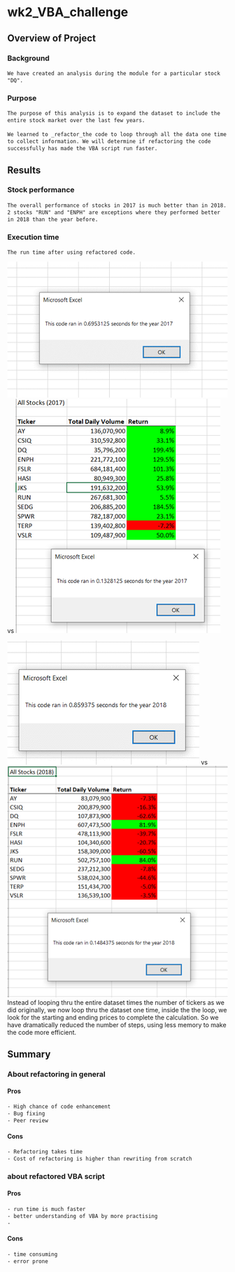 # wk2_VBA_challenge

## Overview of Project
### Background
    We have created an analysis during the module for a particular stock "DQ".

### Purpose
    The purpose of this analysis is to expand the dataset to include the entire stock market over the last few years. 

    We learned to _refactor_the code to loop through all the data one time to collect information. We will determine if refactoring the code successfully has made the VBA script run faster.

## Results 
### Stock performance
    The overall performance of stocks in 2017 is much better than in 2018. 2 stocks "RUN" and "ENPH" are exceptions where they performed better in 2018 than the year before.

### Execution time
    The run time after using refactored code. 
![](https://github.com/echoqshen/wk2_VBA_challenge/blob/main/resources/VBA_Challenge_2017.png)
vs
![](https://github.com/echoqshen/wk2_VBA_challenge/blob/main/resources/VBA_Challenge_2017%20refactor.png)

![](https://github.com/echoqshen/wk2_VBA_challenge/blob/main/resources/VBA_Challenge_2018.png)
vs
![](https://github.com/echoqshen/wk2_VBA_challenge/blob/main/resources/VBA_Challenge_2018%20refactor.png)
    Instead of looping thru the entire dataset times the number of tickers as we did originally, we now loop thru the dataset one time, inside the the loop, we look for the starting and ending prices to complete the calculation. So we have dramatically reduced the number of steps, using less memory to make the code more efficient.

## Summary
### About refactoring in general
#### Pros
    - High chance of code enhancement
    - Bug fixing
    - Peer review
#### Cons
    - Refactoring takes time
    - Cost of refactoring is higher than rewriting from scratch

### about refactored VBA script
#### Pros
    - run time is much faster
    - better understanding of VBA by more practising
    - 
#### Cons
    - time consuming
    - error prone 
